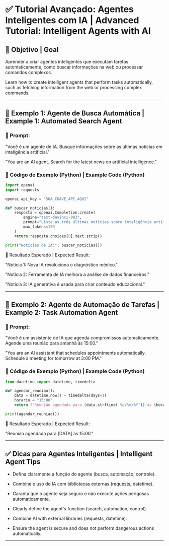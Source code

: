 # ✅ Tutorial Avançado: Agentes Inteligentes com IA | Advanced Tutorial: Intelligent Agents with AI

## 📌 Objetivo | Goal
Aprender a criar agentes inteligentes que executam tarefas automaticamente, como buscar informações na web ou processar comandos complexos.

Learn how to create intelligent agents that perform tasks automatically, such as fetching information from the web or processing complex commands.

---

## 🚀 Exemplo 1: Agente de Busca Automática | Example 1: Automated Search Agent

### 🔹 Prompt:
"Você é um agente de IA. Busque informações sobre as últimas notícias em inteligência artificial."

"You are an AI agent. Search for the latest news on artificial intelligence."

### 🔹 Código de Exemplo (Python) | Example Code (Python)
```python
import openai
import requests

openai.api_key = "SUA_CHAVE_API_AQUI"

def buscar_noticias():
    resposta = openai.Completion.create(
        engine="text-davinci-003",
        prompt="Liste as três últimas notícias sobre inteligência artificial.",
        max_tokens=150
    )
    return resposta.choices[0].text.strip()

print("Notícias de IA:", buscar_noticias())
```
🔹 Resultado Esperado | Expected Result:

"Notícia 1: Nova IA revoluciona o diagnóstico médico."

"Notícia 2: Ferramenta de IA melhora a análise de dados financeiros."

"Notícia 3: IA generativa é usada para criar conteúdo educacional."

---

## 🚀 Exemplo 2: Agente de Automação de Tarefas | Example 2: Task Automation Agent

### 🔹 Prompt:
"Você é um assistente de IA que agenda compromissos automaticamente. Agende uma reunião para amanhã às 15:00."

"You are an AI assistant that schedules appointments automatically. Schedule a meeting for tomorrow at 3:00 PM."

### 🔹 Código de Exemplo (Python) | Example Code (Python)
```python
from datetime import datetime, timedelta

def agendar_reuniao():
    data = datetime.now() + timedelta(days=1)
    horario = "15:00"
    return f"Reunião agendada para {data.strftime('%d/%m/%Y')} às {horario}."

print(agendar_reuniao())
```
🔹 Resultado Esperado | Expected Result:

"Reunião agendada para [DATA] às 15:00."

---

## ✅ Dicas para Agentes Inteligentes | Intelligent Agent Tips

* Defina claramente a função do agente (busca, automação, controle).

* Combine o uso de IA com bibliotecas externas (requests, datetime).

* Garanta que o agente seja seguro e não execute ações perigosas automaticamente.

* Clearly define the agent's function (search, automation, control).

* Combine AI with external libraries (requests, datetime).

* Ensure the agent is secure and does not perform dangerous actions automatically.
---
